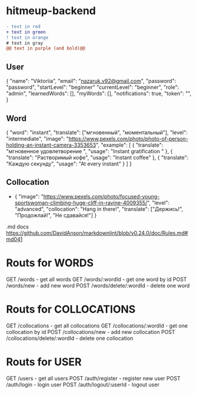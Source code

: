# hitmeup-backend
```diff
- text in red
+ text in green
! text in orange
# text in gray
@@ text in purple (and bold)@@
```

## User 

{
  "name": "Viktoriia",
  "email": "nazaruk.v92@gmail.com",
  "password": "password",
  "startLevel": "beginner"
  "currentLevel": "beginner",
  "role": "admin",
  "learnedWords": [],
  "myWords": [],
  "notifications": true,
  "token": "",
}


## Word
 {
  "word": "instant",
  "translate": ["мгновенный", "моментальный"],
  "level": "intermediate",
  "image": "https://www.pexels.com/photo/photo-of-person-holding-an-instant-camera-3353653",
  "example": [
    { "translate": "мгновенное удовлетворение ", "usage": "Instant gratification " },
    { "translate": "Растворимый кофе", "usage": "Instant coffee" },
    { "translate": "Каждую секунду", "usage": "At every instant" }
  ]
}

## Collocation
- {
  "image": "https://www.pexels.com/photo/focused-young-sportswoman-climbing-huge-cliff-in-ravine-4009355/",
  "level": "advanced",
  "collocation": "Hang in there!",
  "translate": ["Держись!", "Продожлай!", "Не сдавайся!"]
}

.md docs
https://github.com/DavidAnson/markdownlint/blob/v0.24.0/doc/Rules.md#md041

# Routs for WORDS

GET  /words                                    - get all words
GET  /words/:wordId                            - get one word by id
POST /words/new                                - add new word
POST /words/delete/:wordId                     - delete one word

# Routs for COLLOCATIONS

GET /collocations                              - get all collocations
GET /collocations/:wordId                      - get one collocation by id
POST /collocations/new                         - add new collocation
POST /collocations/delete/:wordId              - delete one collocation

# Routs for USER

GET /users                                     - get all users
POST /auth/register                            - register new user
POST /auth/login                               - login user
POST /auth/logout/:userId                      - logout user
